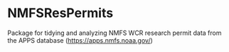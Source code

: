 # NMFSResPermits
 Package for tidying and analyzing NMFS WCR research permit data from the APPS database (https://apps.nmfs.noaa.gov/)
